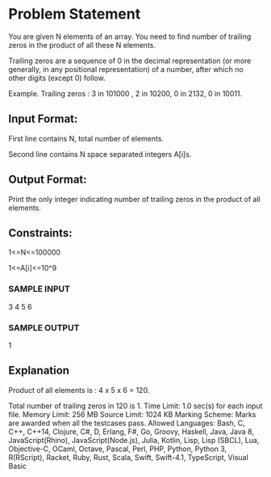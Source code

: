 # Problem Statement
You are given N elements of an array. You need to find number of trailing zeros in the product of all these N elements.

Trailing zeros are a sequence of 0 in the decimal representation (or more generally, in any positional representation) of a number, after which no other digits (except 0) follow.

Example. Trailing zeros : 3 in 101000 , 2 in 10200, 0 in 2132, 0 in 10011.

## Input Format:

First line contains N, total number of elements.

Second line contains N space separated integers A[i]s.

## Output Format:

Print the only integer indicating number of trailing zeros in the product of all elements.

## Constraints:

1<=N<=100000

1<=A[i]<=10^9
### SAMPLE INPUT

3
4 5 6

### SAMPLE OUTPUT

1

## Explanation

Product of all elements is : 4 x 5 x 6 = 120.

Total number of trailing zeros in 120 is 1.
Time Limit: 1.0 sec(s) for each input file.
Memory Limit: 256 MB
Source Limit: 1024 KB
Marking Scheme: Marks are awarded when all the testcases pass.
Allowed Languages: Bash, C, C++, C++14, Clojure, C#, D, Erlang, F#, Go, Groovy, Haskell, Java, Java 8, JavaScript(Rhino), JavaScript(Node.js), Julia, Kotlin, Lisp, Lisp (SBCL), Lua, Objective-C, OCaml, Octave, Pascal, Perl, PHP, Python, Python 3, R(RScript), Racket, Ruby, Rust, Scala, Swift, Swift-4.1, TypeScript, Visual Basic
